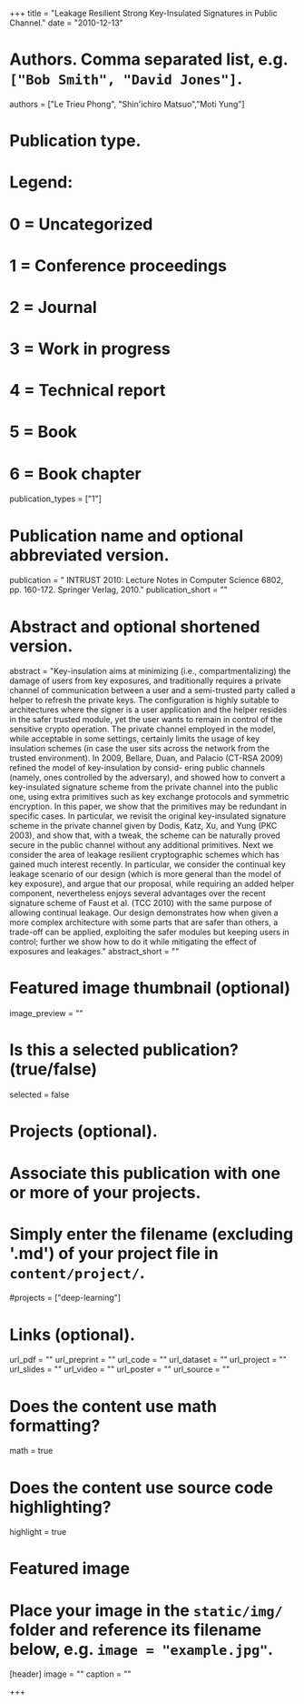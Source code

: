 +++
title = "Leakage Resilient Strong Key-Insulated Signatures in Public Channel."
date = "2010-12-13"

# Authors. Comma separated list, e.g. `["Bob Smith", "David Jones"]`.
authors = ["Le Trieu Phong", "Shin'ichiro Matsuo","Moti Yung"]

# Publication type.
# Legend:
# 0 = Uncategorized
# 1 = Conference proceedings
# 2 = Journal
# 3 = Work in progress
# 4 = Technical report
# 5 = Book
# 6 = Book chapter
publication_types = ["1"]

# Publication name and optional abbreviated version.
publication = " INTRUST 2010: Lecture Notes in Computer Science 6802, pp. 160-172. Springer Verlag, 2010."
publication_short = ""

# Abstract and optional shortened version.
abstract = "Key-insulation aims at minimizing (i.e., compartmentalizing) the damage of users from key exposures, and traditionally requires a private channel of communication between a user and a semi-trusted party called a helper to refresh the private keys. The configuration is highly suitable to architectures where the signer is a user application and the helper resides in the safer trusted module, yet the user wants to remain in control of the sensitive crypto operation. The private channel employed in the model, while acceptable in some settings, certainly limits the usage of key insulation schemes (in case the user sits across the network from the trusted environment). In 2009, Bellare, Duan, and Palacio (CT-RSA 2009) refined the model of key-insulation by consid- ering public channels (namely, ones controlled by the adversary), and showed how to convert a key-insulated signature scheme from the private channel into the public one, using extra primitives such as key exchange protocols and symmetric encryption. In this paper, we show that the primitives may be redundant in specific cases. In particular, we revisit the original key-insulated signature scheme in the private channel given by Dodis, Katz, Xu, and Yung (PKC 2003), and show that, with a tweak, the scheme can be naturally proved secure in the public channel without any additional primitives. Next we consider the area of leakage resilient cryptographic schemes which has gained much interest recently. In particular, we consider the continual key leakage scenario of our design (which is more general than the model of key exposure), and argue that our proposal, while requiring an added helper component, nevertheless enjoys several advantages over the recent signature scheme of Faust et al. (TCC 2010) with the same purpose of allowing continual leakage. Our design demonstrates how when given a more complex architecture with some parts that are safer than others, a trade-off can be applied, exploiting the safer modules but keeping users in control; further we show how to do it while mitigating the effect of exposures and leakages."
abstract_short = ""

# Featured image thumbnail (optional)
image_preview = ""

# Is this a selected publication? (true/false)
selected = false

# Projects (optional).
#   Associate this publication with one or more of your projects.
#   Simply enter the filename (excluding '.md') of your project file in `content/project/`.
#projects = ["deep-learning"]

# Links (optional).
url_pdf = ""
url_preprint = ""
url_code = ""
url_dataset = ""
url_project = ""
url_slides = ""
url_video = ""
url_poster = ""
url_source = ""

# Does the content use math formatting?
math = true

# Does the content use source code highlighting?
highlight = true

# Featured image
# Place your image in the `static/img/` folder and reference its filename below, e.g. `image = "example.jpg"`.
[header]
image = ""
caption = ""

+++